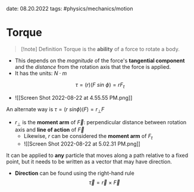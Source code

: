 date: 08.20.2022
tags: #physics/mechanics/motion  
# Torque
>[!note] Definition
>Torque is the **ability** of a force to rotate a body.
- This depends on the *magnitude* of the force's **tangential component** and the *distance* from the rotation axis that the force is applied.
- It has the units: $N \cdot m$

$$
\tau = (r)(F\ sin\ \phi) = rF_t
$$
- ![[Screen Shot 2022-08-22 at 4.55.55 PM.png]]

An alternate way is $\tau = (r\ sin \phi)(F) = r_\perp F$
- $r_\perp$ is the **moment arm** of $\vec F$: perpendicular distance between rotation axis and **line of action** of $\vec F$
	- Likewise, $r$ can be considered the **moment arm** of $F_t$
	- ![[Screen Shot 2022-08-22 at 5.02.31 PM.png]]

It can be applied to **any** particle that moves along a path relative to a fixed point, but it needs to be written as a vector that may have direction.
- **Direction** can be found using the right-hand rule
$$
\vec \tau = \vec r \ \times\ \vec F
$$